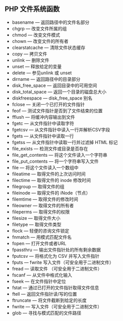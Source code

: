 ## PHP 文件系统函数 ##

- basename — 返回路径中的文件名部分
- chgrp  — 改变文件所属的组
- chmod  — 改变文件模式
- chown  — 改变文件的所有者 
- clearstatcache — 清除文件状态缓存
- copy — 拷贝文件
- unlink — 删除文件
- unset — 释放给定的变量
- delete — 参见unlink 或 unset
- dirname — 返回路径中的目录部分
- disk_free_space — 返回目录中的可用空间
- disk_total_space — 返回一个目录的磁盘总大小
- diskfreespace — disk_free_space 别名
- fclose — 关闭一个已打开的文件指针
- feof — 测试文件指针是否到了文件结束的位置
- fflush — 将缓冲内容输出到文件
- fgetc — 从文件指针中读取字符
- fgetcsv — 从文件指针中读入一行并解析CSV字段
- fgets — 从文件指针中读取一行
- fgetss — 从文件指针中读取一行并过滤掉 HTML 标记
- file_exists — 检测文件或目录是否存在
- file_get_contents — 将这个文件读入一个字符串
- file_put_contents — 将一个字符串写入文件
- file — 将这个文件读入一个数组中
- fileatime — 取得文件的上次访问时间
- filectime — 取得文件的 inode 修改时间
- filegroup — 取得文件的组
- fileinode — 取得文件的 iNode（节点）
- filemtime — 取得文件的修改时间
- fileowner — 取得文件的所有者
- fileperms — 取得文件的权限
- filesize — 取得文件大小
- filetype — 取得文件类型
- flock — 轻便的咨询文件锁定
- fnmatch — 用模式匹配文件名
- fopen — 打开文件或者URL
- fpassthru — 输出文件指针处的所有剩余数据
- fputcsv — 将格式化为 CSV 并写入文件指针
- fputs — fwrite 写入文件（可安全用于二进制文件）
- fread — 读取文件 （可安全用于二进制文件）
- fscanf — 从文件中格式化输入
- fseek — 在文件指针中定位
- fstat — 通过已打开的文件指针取得文件信息
- ftell — 返回文件指针读/写的位置
- ftruncate — 将文件截断到给定的长度
- fwrite — 写入文件（可安全用于二进制文件）
- glob — 寻找与模式匹配的文件路径